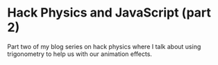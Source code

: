 
# Hack Physics and JavaScript (part 2)

Part two of my blog series on hack physics where I talk about using trigonometry to help us with our animation effects.
